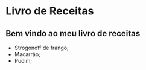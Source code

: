 # Livro de Receitas

## Bem vindo ao meu livro de receitas

- Strogonoff de frango;
- Macarrão;
- Pudim;
